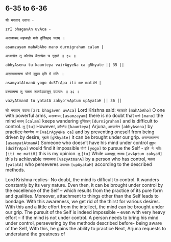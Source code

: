 ## 6-35 to 6-36


```shloka-sa
श्री भगवान् उवाच -
```
```shloka-sa-hk
zrI bhagavAn uvAca -
```
```shloka-sa
असम्शयम् महाबाहो मनो दुर्निग्रहम् चलम् ।
```
```shloka-sa-hk
asamzayam mahAbAho mano durnigraham calam |
```
```shloka-sa
अभ्यासेन तु कौन्तेय वैराग्येण च गृह्यते ॥ ३५ ॥
```
```shloka-sa-hk
abhyAsena tu kaunteya vairAgyeNa ca gRhyate || 35 ||
```

```shloka-sa
असम्यतात्मना योगो दुष्ट्राप इति मे मतिः ।
```
```shloka-sa-hk
asamyatAtmanA yogo duSTrApa iti me matiH |
```
```shloka-sa
वश्यात्मना तु यतता शक्योऽवाप्तुम् उपायतः ॥ ३६ ॥
```
```shloka-sa-hk
vazyAtmanA tu yatatA zakyo'vAptum upAyataH || 36 ||
```

`श्री भगवान् उवाच` `[zrI bhagavAn uvAca]` Lord Krishna said: `महाबाहो` `[mahAbAho]` O one with powerful arms, `असम्शयम्` `[asamzayam]` there is no doubt that `मनो` `[mano]` the mind `चलम्` `[calam]` keeps wandering `दुर्निग्रहम्` `[durnigraham]` and is difficult to control. `तु` `[tu]` However, `कौन्तेय` `[kaunteya]` Arjuna, `अभ्यासेन` `[abhyAsena]` by practice `वैराग्येण च` `[vairAgyeNa ca]` and by preventing oneself from being driven by desire, `गृह्यते` `[gRhyate]` it can be brought under our grip.
`असम्यतात्मना` `[asamyatAtmanA]` Someone who doesn’t​ have his mind under control `दुष्ट्राप` `[duSTrApa]` would find it impossible `योगो` `[yogo]` to pursue the Self - `इति मे मतिः` `[iti me matiH]` this is my opinion. `तु` `[tu]` While `अवाप्तुम् शक्यः` `[avAptum zakyaH]` this is achievable `वश्यात्मना` `[vazyAtmanA]` by a person who has control, `यतता` `[yatatA]` who perseveres `उपायतः` `[upAyataH]` according to the described methods.



Lord Krishna replies- No doubt, the mind is difficult to control. It wanders constantly by its very nature. Even then, it can be brought under control by the excellence of the Self – which results from the practice of its pure form and qualities. 
Moreover, attachment to things other than the Self leads to bondage. With this awareness, we get rid of the thirst for various desires. With this and a little effort from the intellect, the mind can be brought under our grip. 
The pursuit of the Self is indeed impossible – even with very heavy effort – if the mind is not under control. A person needs to bring his mind under control, persevering by the methods described before- being aware of the Self, 
With this, he gains the ability to practice 
Next, Arjuna requests to understand the greatness of 

